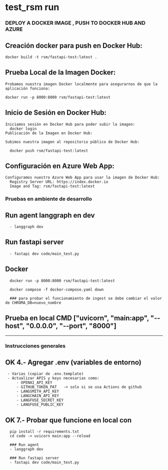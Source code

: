 # test_rsm run 

### DEPLOY A DOCKER IMAGE , PUSH TO DOCKER HUB AND AZURE
## Creación docker para push en Docker Hub:
    docker build -t rsm/fastapi-test:latest .
  
## Prueba Local de la Imagen Docker:

    Probamos nuestra imagen Docker localmente para asegurarnos de que la aplicación funciona:

    docker run -p 8000:8000 rsm/fastapi-test:latest


## Inicio de Sesión en Docker Hub:

    Iniciamos sesión en Docker Hub para poder subir la imagen:
      docker login
    Publicación de la Imagen en Docker Hub:

    Subimos nuestra imagen al repositorio público de Docker Hub:

      docker push rsm/fastapi-test:latest
  
  
## Configuración en Azure Web App:

    Configuramos nuestro Azure Web App para usar la imagen de Docker Hub:
      Registry Server URL: https://index.docker.io
      Image and Tag: rsm/fastapi-test:latest


### Pruebas en ambiente de desarrollo
## Run agent langgraph   en dev
      - langgraph dev

## Run fastapi server 
      - fastapi dev code/main_test.py

## Docker
      docker run -p 8000:8000 rsm/fastapi-test:latest

      docker compose -f docker-compose.yaml down

      ### para probar el funcionamiento de ingest se debe cambiar el valor de CHROMA_DB=nuevo_nombre

## Prueba en local CMD ["uvicorn", "main:app", "--host", "0.0.0.0", "--port", "8000"]

---------------------------------------------------------------------------
### Instrucciones generales

   
## OK 4.- Agregar .env (variables de entorno)
     - Varias (copiar de .env.template)
     - Actualizar APIS y keys necesarias como:
         - OPENAI_API_KEY
         - GITHUB_TOKEN_PAT   -> solo si se usa Actions de github
         - LANGSMITH_API_KEY
         - LANGCHAIN_API_KEY
         - LANGFUSE_SECRET_KEY
         - LANGFUSE_PUBLIC_KEY
     


## OK 7.- Probar que funcione en local con 
      pip install -r requirements.txt
      cd code -> uvicorn main:app --reload

      ### Run agent
      - langgraph dev

      ### Run fastapi server
      - fastapi dev code/main_test.py

        

